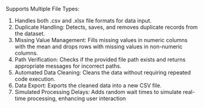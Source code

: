 Supports Multiple File Types: 
1. Handles both .csv and .xlsx file formats for data input.
2. Duplicate Handling: Detects, saves, and removes duplicate records from the dataset.
3. Missing Value Management: Fills missing values in numeric columns with the mean and drops rows with missing values in non-numeric columns.
4. Path Verification: Checks if the provided file path exists and returns appropriate messages for incorrect paths.
5. Automated Data Cleaning: Cleans the data without requiring repeated code execution.
6. Data Export: Exports the cleaned data into a new CSV file.
7. Simulated Processing Delays: Adds random wait times to simulate real-time processing, enhancing user interaction
